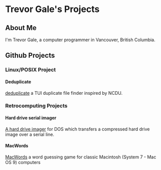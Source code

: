 # Trevor Gale&#x27;s Projects

## About Me

I&#x27;m Trevor Gale, a computer programmer in Vancouver, British Columbia. 

## Github Projects

### Linux/POSIX Project

#### Deduplicate

[deduplicate](https://github.com/trevorg16/deduplicate) a TUI duplicate file finder inspired by NCDU.

### Retrocomputing Projects

#### Hard drive serial imager

[A hard drive imager](https://github.com/trevorg16/serial-hd-img) for DOS which transfers a compressed hard drive image over a serial line.

#### MacWords

[MacWords](https://github.com/trevorg16/mac-words) a word guessing game for classic Macintosh (System 7 - Mac OS 9) computers
